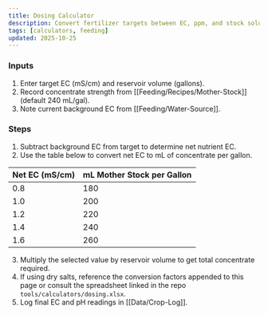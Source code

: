 ```yaml
---
title: Dosing Calculator
description: Convert fertilizer targets between EC, ppm, and stock solution volumes.
tags: [calculators, feeding]
updated: 2025-10-25
---
```


### Inputs

1. Enter target EC (mS/cm) and reservoir volume (gallons).
2. Record concentrate strength from [[Feeding/Recipes/Mother-Stock]] (default 240 mL/gal).
3. Note current background EC from [[Feeding/Water-Source]].

### Steps

1. Subtract background EC from target to determine net nutrient EC.
2. Use the table below to convert net EC to mL of concentrate per gallon.

| Net EC (mS/cm) | mL Mother Stock per Gallon |
|----------------|----------------------------|
| 0.8 | 180 |
| 1.0 | 200 |
| 1.2 | 220 |
| 1.4 | 240 |
| 1.6 | 260 |

3. Multiply the selected value by reservoir volume to get total concentrate required.
4. If using dry salts, reference the conversion factors appended to this page or consult the spreadsheet linked in the repo `tools/calculators/dosing.xlsx`.
5. Log final EC and pH readings in [[Data/Crop-Log]].
